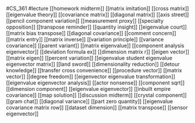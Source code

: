 #CS_361
#lecture
[[homework midterm]]
[[matrix imitation]]
[[cross matrix]]
[[eigenvalue theory]]
[[covariance matrix]]
[[diagonal matrix]]
[[axis street]]
[[pencil component variation]]
[[measurement proxy]]
[[specialty opposition]]
[[transpose reminder]]
[[quantity insight]]
[[eigenvalue court]]
[[matrix bias transpose]]
[[diagonal covariance]]
[[comment concern]]
[[matrix entry]]
[[matrix inverse]]
[[variation principle]]
[[variance covariance]]
[[parent variant]]
[[matrix eigenvalue]]
[[component analysis eigenvector]]
[[deviation formula ex]]
[[dimension matrix r]]
[[eigen vector]]
[[matrix eigen]]
[[percent variation]]
[[eigenvalue student eigenvalue eigenvector matrix]]
[[land sword]]
[[dimensionality reduction]]
[[detour knowledge]]
[[transfer cross convenience]]
[[procedure vector]]
[[matrix vector]]
[[degree freedom]]
[[eigenvector eigenvalue transformation]]
[[eigenvalue eigenvector analysis]]
[[actor nonsense]]
[[component sqrt]]
[[dimension component]]
[[eigenvalue eigenvector]]
[[inbuilt empire covariance]]
[[map solution]]
[[discussion midterm]]
[[crystal component]]
[[gram chat]]
[[diagonal variance]]
[[part zero quantity]]
[[eigenvalue covariance matrix row]]
[[dataset dimension]]
[[matrix transpose]]
[[sensor eigenvector]]

